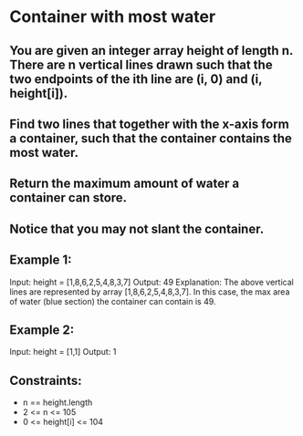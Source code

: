 # Container with most water

## You are given an integer array height of length n. There are n vertical lines drawn such that the two endpoints of the ith line are (i, 0) and (i, height[i]).

## Find two lines that together with the x-axis form a container, such that the container contains the most water.

## Return the maximum amount of water a container can store.

## Notice that you may not slant the container.
 

## Example 1:


Input: height = [1,8,6,2,5,4,8,3,7]
Output: 49
Explanation: The above vertical lines are represented by array [1,8,6,2,5,4,8,3,7]. In this case, the max area of water (blue section) the container can contain is 49.

## Example 2:

Input: height = [1,1]
Output: 1
 

## Constraints:

- n == height.length
- 2 <= n <= 105
- 0 <= height[i] <= 104